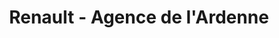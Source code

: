 ---
title: "Renault - Agence de l'Ardenne"
url: /la-guerche-de-bretagne/renault-agence-de-lardenne/
shop: Autowerkstatt
---
